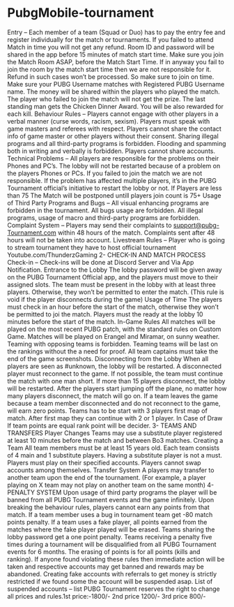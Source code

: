 # PubgMobile-tournament
Entry – Each member of a team (Squad or Duo) has to pay the entry fee and register individually for the match or tournaments. If you failed to attend Match in time you will not get any refund. Room ID and password will be shared in the app before 15 minutes of match start time. Make sure you join the Match Room ASAP, before the Match Start Time. If in anyway you fail to join the room by the match start time then we are not responsible for it. Refund in such cases won’t be processed. So make sure to join on time.  Make sure your PUBG Username matches with Registered PUBG Username name.  The money will be shared within the players who played the match. The player who failed to join the match will not get the prize. The last standing man gets the Chicken Dinner Award. You will be also rewarded for each kill.  Behaviour Rules – Players cannot engage with other players in a verbal manner (curse words, racism, sexism). Players must speak with game masters and referees with respect. Players cannot share the contact info of game master or other players without their consent. Sharing illegal programs and all third-party programs is forbidden. Flooding and spamming both in writing and verbally is forbidden. Players cannot share accounts.  Technical Problems –  All players are responsible for the problems on their Phones and PC’s. The lobby will not be restarted because of a problem on the players Phones or PCs.  If you failed to join the match we are not responsible. If the problem has affected multiple players, it’s in the PUBG Tournament official’s initiative to restart the lobby or not. If Players are less than 75 The Match will be postponed untill players join count is 75+  Usage of Third Party Programs and Bugs –  All visual enhancing programs are forbidden in the tournament. All bugs usage are forbidden. All illegal programs, usage of macro and third-party programs are forbidden.  Complaint System –  Players may send their complaints to support@pubg-Tournament.com within 48 hours of the match. Complaints sent after 48 hours will not be taken into account.  Livestream Rules –  Player who is going to stream tournament they have to host official tournament Youtube.com/ThunderzGaming  2- CHECK-IN AND MATCH PROCESS  Check-in –  Check-ins will be done at Discord Server and Via App Notification.  Entrance to the Lobby  The lobby password will be given away on the PUBG Tournament Official app, and the players must move to their assigned slots. The team must be present in the lobby with at least three players. Otherwise, they won’t be permitted to enter the match. (This rule is void if the player disconnects during the game)  Usage of Time  The players must check in an hour before the start of the match, otherwise they won’t be permitted to joi the match. Players must the ready at the lobby 10 minutes before the start of the match.  In-Game Rules  All matches will be played on the most recent PUBG patch, with the standard rules on Custom Game. Matches will be played on Erangel and Miramar, on sunny weather. Teaming with opposing teams is forbidden. Teaming teams will be last on the rankings without the a need for proof. All team captains must take the end of the game screenshots.  Disconnecting from the Lobby  When all players are seen as #unknown, the lobby will be restarted. A disconnected player must reconnect to the game. If not possible, the team must continue the match with one man short. If more than 15 players disconnect, the lobby will be restarted. After the players start jumping off the plane, no matter how many players disconnect, the match will go on. If a team leaves the game because a team member disconnected and do not reconnect to the game, will earn zero points. Teams has to be start with 3 players first map of match. After first map they can continue with 2 or 1 player.  In Case of Draw  If team points are equal rank point will be decider. 3- TEAMS AND TRANSFERS  Player Changes  Teams may use a substitute player registered at least 10 minutes before the match and between Bo3 matches.  Creating a Team  All team members must be at least 15 years old. Each team consists of 4 main and 1 substitute players. Having a substitute player is not a must. Players must play on their specified accounts. Players cannot swap accounts among themselves.  Transfer System  A players may transfer to another team upon the end of the tournament. (For example, a player playing on X team may not play on another team on the same month)  4- PENALTY SYSTEM Upon usage of third party programs the player will be banned from all PUBG Tournament events and the game infinitely. Upon breaking the behaviour rules, players cannot earn any points from that match. If a team member uses a bug in tournament team get -80 match points penalty. If a team uses a fake player, all points earned from the matches where the fake player played will be erased. Teams sharing the lobby password get a one point penalty. Teams receiving a penalty five times during a tournament will be disqualified from all PUBG Tournament events for 6 months. The erasing of points is for all points (kills and ranking). If anyone found violating these rules then immediate action will be taken and respective accounts may get banned and rewards may be abandoned.  Creating fake accounts with referrals to get money is strictly restricted if we found some the account will be suspended asap.  List of suspended accounts – list  PUBG Tournament reserves the right to change all prices and rules.1st price:-1800/- 2nd price 1200/- 3rd price 800/-
